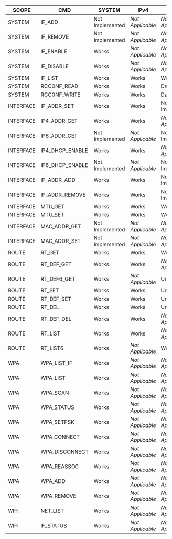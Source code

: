| SCOPE        | CMD              | SYSTEM          | IPv4             | IPv6             |
| -------------| -----------------| ----------------| -----------------|------------------|
| SYSTEM       | IF_ADD           | Not Implemented | *Not Applicable* | *Not Applicable* |
| SYSTEM       | IF_REMOVE        | Not Implemented | *Not Applicable* | *Not Applicable* |
| SYSTEM       | IF_ENABLE        | Works           | *Not Applicable* | *Not Applicable* |
| SYSTEM       | IF_DISABLE       | Works           | *Not Applicable* | *Not Applicable* |
| SYSTEM       | IF_LIST          | Works           | Works            | Works            |
| SYSTEM       | RCCONF_READ      | Works           | Works            | Data Ignored     |
| SYSTEM       | RCCONF_WRITE     | Works           | Works            | Data Ignored     |
| INTERFACE    | IP\_ADDR_SET     | Works           | Works            | Not Implemented  |
| INTERFACE    | IP4\_ADDR_GET    | Works           | Works            | *Not Applicable* |
| INTERFACE    | IP6\_ADDR_GET    | Not Implemented | *Not Applicable* | Not Implemented  |
| INTERFACE    | IP4\_DHCP_ENABLE | Works           | Works            | *Not Applicable* |
| INTERFACE    | IP6\_DHCP_ENABLE | Not Implemented | *Not Applicable* | Not Implemented  |
| INTERFACE    | IP\_ADDR_ADD     | Works           | Works            | Not Implemented  |
| INTERFACE    | IP\_ADDR_REMOVE  | Works           | Works            | Not Implemented  |
| INTERFACE    | MTU_GET          | Works           | Works            | Works            |
| INTERFACE    | MTU_SET          | Works           | Works            | Works            |
| INTERFACE    | MAC\_ADDR_GET    | Not Implemented | *Not Applicable* | *Not Applicable* |
| INTERFACE    | MAC\_ADDR_SET    | Not Implemented | *Not Applicable* | *Not Applicable* |
| ROUTE        | RT_GET           | Works           | Works            | Works            |
| ROUTE        | RT\_DEF_GET      | Works           | Works            | *Not Applicable* |
| ROUTE        | RT\_DEF6_GET     | Works           | *Not Applicable* | Untested         |
| ROUTE        | RT_SET           | Works           | Works            | Untested         |
| ROUTE        | RT\_DEF_SET      | Works           | Works            | Untested         |
| ROUTE        | RT_DEL           | Works           | Works            | Untested         |
| ROUTE        | RT\_DEF_DEL      | Works           | Works            | *Not Applicable* |
| ROUTE        | RT_LIST          | Works           | Works            | *Not Applicable* |
| ROUTE        | RT_LIST6         | Works           | *Not Applicable* | Works            |
| WPA          | WPA_LIST_IF      | Works           | *Not Applicable* | *Not Applicable* |
| WPA          | WPA_LIST         | Works           | *Not Applicable* | *Not Applicable* |
| WPA          | WPA_SCAN         | Works           | *Not Applicable* | *Not Applicable* |
| WPA          | WPA_STATUS       | Works           | *Not Applicable* | *Not Applicable* |
| WPA          | WPA_SETPSK       | Works           | *Not Applicable* | *Not Applicable* |
| WPA          | WPA_CONNECT      | Works           | *Not Applicable* | *Not Applicable* |
| WPA          | WPA_DISCONNECT   | Works           | *Not Applicable* | *Not Applicable* |
| WPA          | WPA_REASSOC      | Works           | *Not Applicable* | *Not Applicable* |
| WPA          | WPA_ADD          | Works           | *Not Applicable* | *Not Applicable* |
| WPA          | WPA_REMOVE       | Works           | *Not Applicable* | *Not Applicable* |
| WIFI         | NET_LIST         | Works           | *Not Applicable* | *Not Applicable* |
| WIFI         | IF_STATUS        | Works           | *Not Applicable* | *Not Applicable* |
